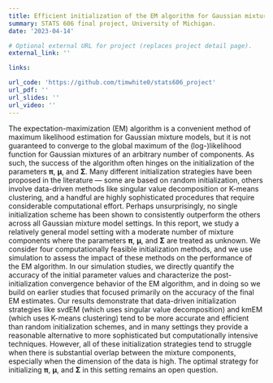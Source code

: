 ```yaml
---
title: Efficient initialization of the EM algorithm for Gaussian mixture models
summary: STATS 606 final project, University of Michigan.
date: '2023-04-14'

# Optional external URL for project (replaces project detail page).
external_link: ''

links:

url_code: 'https://github.com/timwhite0/stats606_project'
url_pdf: ''
url_slides: ''
url_video: ''
---
```


The expectation-maximization (EM) algorithm is a convenient method of maximum likelihood estimation for Gaussian mixture models, but it is not guaranteed to converge to the global maximum of the (log-)likelihood function for Gaussian mixtures of an arbitrary number of components. As such, the success of the algorithm often hinges on the initialization of the parameters $\boldsymbol{\pi}$, $\boldsymbol{\mu}$, and $\boldsymbol{\Sigma}$. Many different initialization strategies have been proposed in the literature — some are based on random initialization, others involve data-driven methods like singular value decomposition or K-means clustering, and a handful are highly sophisticated procedures that require considerable computational effort. Perhaps unsurprisingly, no single initialization scheme has been shown to consistently outperform the others across all Gaussian mixture model settings. In this report, we study a relatively general model setting with a moderate number of mixture components where the parameters $\boldsymbol{\pi}$, $\boldsymbol{\mu}$, and $\boldsymbol{\Sigma}$ are treated as unknown. We consider four computationally feasible initialization methods, and we use simulation to assess the impact of these methods on the performance of the EM algorithm. In our simulation studies, we directly quantify the accuracy of the initial parameter values and characterize the post-initialization convergence behavior of the EM algorithm, and in doing so we build on earlier studies that focused primarily on the accuracy of the final EM estimates. Our results demonstrate that data-driven initialization strategies like svdEM (which uses singular value decomposition) and kmEM (which uses K-means clustering) tend to be more accurate and efficient than random initialization schemes, and in many settings they provide a reasonable alternative to more sophisticated but computationally intensive techniques. However, all of these initialization strategies tend to struggle when there is substantial overlap between the mixture components, especially when the dimension of the data is high. The optimal strategy for initializing $\boldsymbol{\pi}$, $\boldsymbol{\mu}$, and $\boldsymbol{\Sigma}$ in this setting remains an open question.
